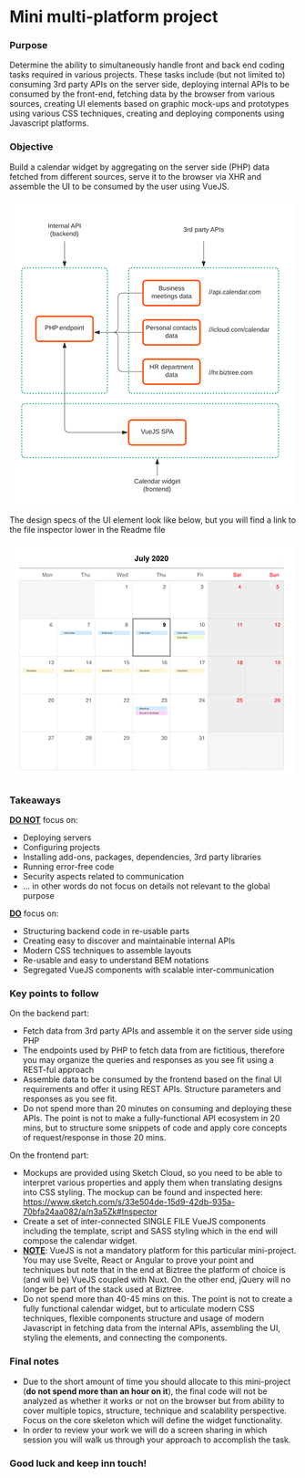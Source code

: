 # Mini multi-platform project

### Purpose
Determine the ability to simultaneously handle front and back end coding tasks required in various projects. These tasks include (but not limited to) consuming 3rd party APIs on the server side, deploying internal APIs to be consumed by the front-end, fetching data by the browser from various sources, creating UI elements based on graphic mock-ups and prototypes using various CSS techniques, creating and deploying components using Javascript platforms.

### Objective
Build a calendar widget by aggregating on the server side (PHP) data fetched from different sources, serve it to the browser via XHR and assemble the UI to be consumed by the user using VueJS.

![picture](flowchart.png)

The design specs of the UI element look like below, but you will find a link to the file inspector lower in the Readme file

![picture](widget-for-preview-only.png)

### Takeaways 

<ins>**DO NOT**</ins> focus on:
- Deploying servers
- Configuring projects
- Installing add-ons, packages, dependencies, 3rd party libraries
- Running error-free code
- Security aspects related to communication
- ... in other words do not focus on details not relevant to the global purpose

<ins>**DO**</ins> focus on:
- Structuring backend code in re-usable parts
- Creating easy to discover and maintainable internal APIs
- Modern CSS techniques to assemble layouts
- Re-usable and easy to understand BEM notations
- Segregated VueJS components with scalable inter-communication


### Key points to follow
On the backend part:
- Fetch data from 3rd party APIs and assemble it on the server side using PHP
- The endpoints used by PHP to fetch data from are fictitious, therefore you may organize the queries and responses as you see fit using a REST-ful approach
- Assemble data to be consumed by the frontend based on the final UI requirements and offer it using REST APIs. Structure parameters and responses as you see fit.
- Do not spend more than 20 minutes on consuming and deploying these APIs. The point is not to make a fully-functional API ecosystem in 20 mins, but to structure some snippets of code and apply core concepts of request/response in those 20 mins.

On the frontend part:
- Mockups are provided using Sketch Cloud, so you need to be able to interpret various properties and apply them when translating designs into CSS styling. The mockup can be found and inspected here: https://www.sketch.com/s/33e504de-15d9-42db-935a-70bfa24aa082/a/n3a5Zk#Inspector
- Create a set of inter-connected SINGLE FILE VueJS components including the template, script and SASS styling which in the end will compose the calendar widget.
- <ins>**NOTE**</ins>: VueJS is not a mandatory platform for this particular mini-project. You may use Svelte, React or Angular to prove your point and techniques but note that in the end at Biztree the platform of choice is (and will be) VueJS coupled with Nuxt. On the other end, jQuery will no longer be part of the stack used at Biztree.
- Do not spend more than 40-45 mins on this. The point is not to create a fully functional calendar widget, but to articulate modern CSS techniques, flexible components structure and usage of modern Javascript in fetching data from the internal APIs, assembling the UI, styling the elements, and connecting the components.

### Final notes
- Due to the short amount of time you should allocate to this mini-project (**do not spend more than an hour on it**), the final code will not be analyzed as whether it works or not on the browser but from ability to cover multiple topics, structure, technique and scalability perspective. Focus on the core skeleton which will define the widget functionality.
- In order to review your work we will do a screen sharing in which session you will walk us through your approach to accomplish the task.

### Good luck and keep inn touch!
